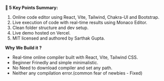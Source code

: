 **📝 5 Key Points Summary:**
1. Online code editor using React, Vite, Tailwind, Chakra-UI and Bootstrap.  
2. Live execution of code with real-time results using Monaco Editor.  
3. Clean folder structure and dev setup.  
4. Live demo hosted on Vercel.  
5. MIT licensed and authored by Sarthak Gupta.

**Why We Build it ?**  
- Real-time online compiler built with React, Vite, Tailwind CSS.
- Beginner Frinedly and simple minimalistic.
- No Need to download compiler and set any path.
- Neither any compilation error.(common fear of newbies - Fixed)
  

